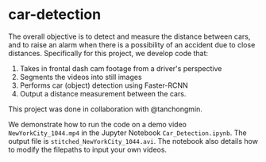 # car-detection
The overall objective is to detect and measure the distance between cars, and to raise an alarm when there is a possibility of an accident due to close distances. Specifically for this project, we develop code that:
1. Takes in frontal dash cam footage from a driver's perspective
2. Segments the videos into still images
3. Performs car (object) detection using Faster-RCNN
4. Output a distance measurement between the cars.  

This project was done in collaboration with @tanchongmin.   

We demonstrate how to run the code on a demo video `NewYorkCity_1044.mp4` in the Jupyter Notebook `Car_Detection.ipynb`. The output file is `stitched_NewYorkCity_1044.avi`. The notebook also details how to modify the filepaths to input your own videos.
 
